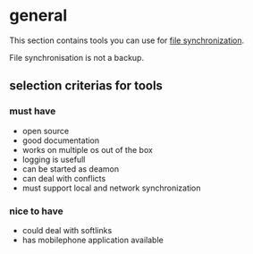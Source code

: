 # general

This section contains tools you can use for [file synchronization](https://en.wikipedia.org/wiki/Comparison_of_file_synchronization_software).

File synchronisation is not a backup.

## selection criterias for tools

### must have

* open source
* good documentation
* works on multiple os out of the box
* logging is usefull
* can be started as deamon
* can deal with conflicts
* must support local and network synchronization

### nice to have

* could deal with softlinks
* has mobilephone application available
